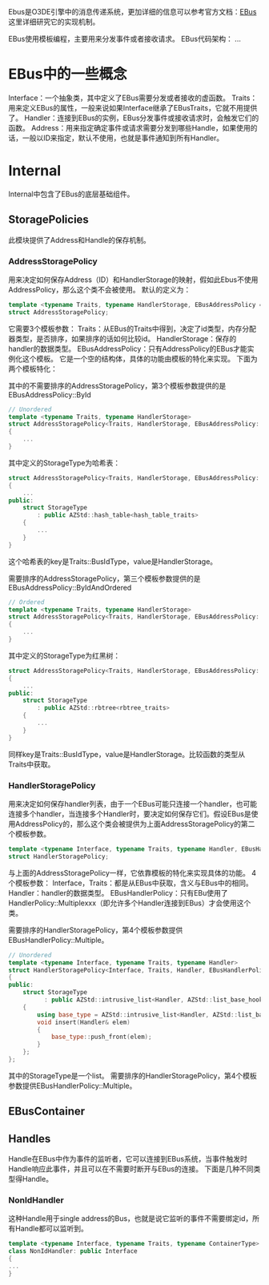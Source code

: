 Ebus是O3DE引擎中的消息传递系统，更加详细的信息可以参考官方文档：[EBus](https://www.docs.o3de.org/docs/user-guide/programming/messaging/)
这里详细研究它的实现机制。

EBus使用模板编程，主要用来分发事件或者接收请求。
EBus代码架构：
...
# EBus中的一些概念
Interface：一个抽象类，其中定义了EBus需要分发或者接收的虚函数。
Traits：用来定义EBus的属性，一般来说如果Interface继承了EBusTraits，它就不用提供了。
Handler：连接到EBus的实例，EBus分发事件或接收请求时，会触发它们的函数。
Address：用来指定确定事件或请求需要分发到哪些Handle，如果使用的话，一般以ID来指定，默认不使用，也就是事件通知到所有Handler。
# Internal

Internal中包含了EBus的底层基础组件。
## StoragePolicies
此模块提供了Address和Handle的保存机制。
### AddressStoragePolicy
用来决定如何保存Address（ID）和HandlerStorage的映射，假如此Ebus不使用AddressPolicy，那么这个类不会被使用。
默认的定义为：
```cpp
template <typename Traits, typename HandlerStorage, EBusAddressPolicy = Traits::AddressPolicy>
struct AddressStoragePolicy;
```
它需要3个模板参数：
Traits：从EBus的Traits中得到，决定了id类型，内存分配器类型，是否排序，如果排序的话如何比较id。
HandlerStorage：保存的handler的数据类型。
EBusAddressPolicy：只有AddressPolicy的EBus才能实例化这个模板。
它是一个空的结构体，具体的功能由模板的特化来实现。
下面为两个模板特化：

其中的不需要排序的AddressStoragePolicy，第3个模板参数提供的是EBusAddressPolicy::ById
```cpp
// Unordered
template <typename Traits, typename HandlerStorage>
struct AddressStoragePolicy<Traits, HandlerStorage, EBusAddressPolicy::ById>
{
    ...
}
```
其中定义的StorageType为哈希表：
```cpp
struct AddressStoragePolicy<Traits, HandlerStorage, EBusAddressPolicy::ById>
{
    ...
public:
    struct StorageType
        : public AZStd::hash_table<hash_table_traits>
    {
        ...
    }
}
```
这个哈希表的key是Traits::BusIdType，value是HandlerStorage。

需要排序的AddressStoragePolicy，第三个模板参数提供的是EBusAddressPolicy::ByIdAndOrdered
```cpp
// Ordered
template <typename Traits, typename HandlerStorage>
struct AddressStoragePolicy<Traits, HandlerStorage, EBusAddressPolicy::ByIdAndOrdered>
{
    ...
}
```
其中定义的StorageType为红黑树：
```cpp
struct AddressStoragePolicy<Traits, HandlerStorage, EBusAddressPolicy::ById>
{
    ...
public:
    struct StorageType
        : public AZStd::rbtree<rbtree_traits>
    {
        ...
    }
}
```
同样key是Traits::BusIdType，value是HandlerStorage。比较函数的类型从Traits中获取。
### HandlerStoragePolicy
用来决定如何保存handler列表，由于一个EBus可能只连接一个handler，也可能连接多个handler，当连接多个Handler时，要决定如何保存它们。假设EBus是使用AddressPolicy的，那么这个类会被提供为上面AddressStoragePolicy的第二个模板参数。
```cpp
template <typename Interface, typename Traits, typename Handler, EBusHandlerPolicy = Traits::HandlerPolicy>
struct HandlerStoragePolicy;
```
与上面的AddressStoragePolicy一样，它依靠模板的特化来实现具体的功能。
4个模板参数：
Interface，Traits：都是从EBus中获取，含义与EBus中的相同。
Handler：handler的数据类型。
EBusHandlerPolicy：只有EBu使用了HandlerPolicy::Multiplexxx（即允许多个Handler连接到EBus）才会使用这个类。

需要排序的HandlerStoragePolicy，第4个模板参数提供EBusHandlerPolicy::Multiple。
```cpp
// Unordered
template <typename Interface, typename Traits, typename Handler>
struct HandlerStoragePolicy<Interface, Traits, Handler, EBusHandlerPolicy::Multiple>
{
public:
    struct StorageType
          : public AZStd::intrusive_list<Handler, AZStd::list_base_hook<Handler>>
    {
        using base_type = AZStd::intrusive_list<Handler, AZStd::list_base_hook<Handler>>;
        void insert(Handler& elem)
        {
            base_type::push_front(elem);
        }
    };
};
```
其中的StorageType是一个list。
需要排序的HandlerStoragePolicy，第4个模板参数提供EBusHandlerPolicy::Multiple。

## EBusContainer

## Handles
Handle在EBus中作为事件的监听者，它可以连接到EBus系统，当事件触发时Handle响应此事件，并且可以在不需要时断开与EBus的连接。
下面是几种不同类型得Handle。
### NonIdHandler
这种Handle用于single address的Bus，也就是说它监听的事件不需要绑定id，所有Handle都可以监听到。
```cpp
template <typename Interface, typename Traits, typename ContainerType>
class NonIdHandler: public Interface
{
...
}
        
```
